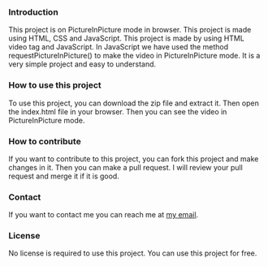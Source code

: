 ### Introduction 
 This project is on PictureInPicture mode in browser. This project is made using HTML, CSS and JavaScript. This project is made by using HTML video tag and JavaScript.
 In JavaScript we have used the method requestPictureInPicture() to make the video in PictureInPicture mode. It is a very simple project and easy to understand.
### How to use this project
To use this project, you can download the zip file and extract it. Then open the index.html file in your browser. Then you can see the video in PictureInPicture mode.
### How to contribute
If you want to contribute to this project, you can fork this project and make changes in it. Then you can make a pull request. I will review your pull request and merge it if it is good.
### Contact
If you want to contact me you can reach me at [my email](mailto:habiburrehman29@gmail.com).
### License
No license is required to use this project. You can use this project for free.
